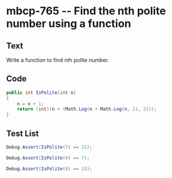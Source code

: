# mbcp-765 -- Find the nth polite number using a function

## Text

Write a function to find nth polite number.

## Code

```csharp
public int IsPolite(int n) 
{
    n = n + 1;
    return (int)(n + (Math.Log(n + Math.Log(n, 2), 2)));
}
```

## Test List

```csharp
Debug.Assert(IsPolite(7) == 11);
```

```csharp
Debug.Assert(IsPolite(4) == 7);
```

```csharp
Debug.Assert(IsPolite(9) == 13);
```
